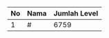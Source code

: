 | No | Nama            | Jumlah Level |
|----|-----------------|--------------|
| 1  | #    |    6759        |
